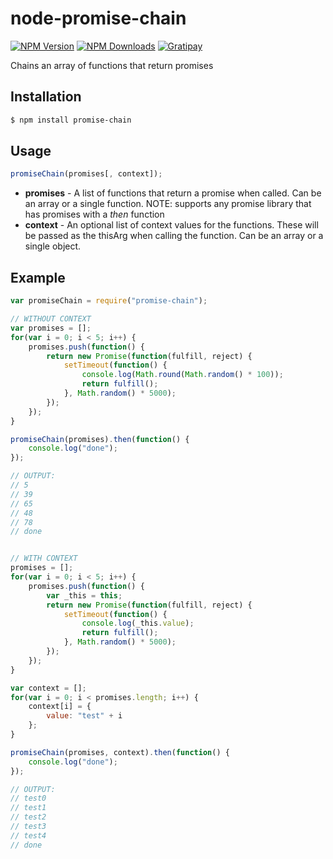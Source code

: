 # node-promise-chain

[![NPM Version][npm-image]][npm-url]
[![NPM Downloads][downloads-image]][downloads-url]
[![Gratipay][gratipay-image]][gratipay-url]

Chains an array of functions that return promises

## Installation

```bash
$ npm install promise-chain
```


## Usage
```javascript
promiseChain(promises[, context]);
```

* **promises** - A list of functions that return a promise when called. Can be an array or a single function. NOTE: supports any promise library that has promises with a *then* function
* **context** - An optional list of context values for the functions. These will be passed as the thisArg when calling the function. Can be an array or a single object.


## Example
```javascript
var promiseChain = require("promise-chain");

// WITHOUT CONTEXT
var promises = [];
for(var i = 0; i < 5; i++) {
    promises.push(function() {
        return new Promise(function(fulfill, reject) {
            setTimeout(function() {
                console.log(Math.round(Math.random() * 100));
                return fulfill();
            }, Math.random() * 5000);
        });
    });
}

promiseChain(promises).then(function() {
    console.log("done");
});

// OUTPUT:
// 5
// 39
// 65
// 48
// 78
// done


// WITH CONTEXT
promises = [];
for(var i = 0; i < 5; i++) {
    promises.push(function() {
        var _this = this;
        return new Promise(function(fulfill, reject) {
            setTimeout(function() {
                console.log(_this.value);
                return fulfill();
            }, Math.random() * 5000);
        });
    });
}

var context = [];
for(var i = 0; i < promises.length; i++) {
    context[i] = {
        value: "test" + i
    };
}

promiseChain(promises, context).then(function() {
    console.log("done");
});

// OUTPUT:
// test0
// test1
// test2
// test3
// test4
// done
```

[npm-image]: https://img.shields.io/npm/v/promise-chain.svg?style=flat
[npm-url]: https://npmjs.org/package/promise-chain
[downloads-image]: https://img.shields.io/npm/dm/promise-chain.svg?style=flat
[downloads-url]: https://npmjs.org/package/promise-chain
[gratipay-image]: https://img.shields.io/gratipay/DanielHuisman.svg?style=flat
[gratipay-url]: https://gratipay.com/DanielHuisman/
